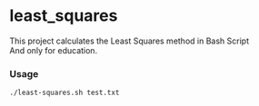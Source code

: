 # least_squares
This project calculates the Least Squares method in Bash Script  
And only for education.
### Usage
``` ./least-squares.sh test.txt ```
